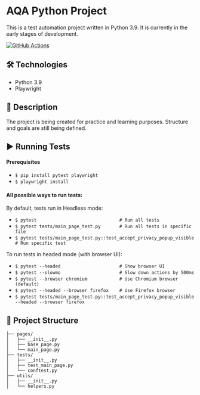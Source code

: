 # AQA Python Project

This is a test automation project written in Python 3.9. It is currently in the early stages of development.

[![GitHub Actions](https://github.com/vitaliiyz/aqa_python/actions/workflows/github-actions.yml/badge.svg?branch=main)](https://github.com/vitaliiyz/aqa_python/actions/workflows/github-actions.yml)

## 🛠 Technologies

- Python 3.9  
- Playwright

## 📝 Description

The project is being created for practice and learning purposes. Structure and goals are still being defined.

## ▶️ Running Tests
#### Prerequisites

- `$ pip install pytest playwright`
- `$ playwright install`

#### All possible ways to run tests:

By default, tests run in Headless mode:
- `$ pytest                               # Run all tests`
- `$ pytest tests/main_page_test.py       # Run all tests in specific file`
- `$ pytest tests/main_page_test.py::test_accept_privacy_popup_visible # Run specific test`

To run tests in headed mode (with browser UI):
- `$ pytest --headed                      # Show browser UI`
- `$ pytest --slowmo                      # Slow down actions by 500ms`
- `$ pytest --browser chromium            # Use Chromium browser (default)`
- `$ pytest --headed --browser firefox    # Use Firefox browser`
- `$ pytest tests/main_page_test.py::test_accept_privacy_popup_visible --headed --browser firefox`

## 📁 Project Structure
```
├── pages/
│   ├── __init__.py
│   ├── base_page.py
│   └── main_page.py
├── tests/
│   ├── __init__.py
│   ├── test_main_page.py
│   └── conftest.py
├── utils/
│   ├── __init__.py
│   └── helpers.py
```